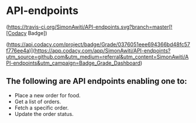 # API-endpoints

(https://travis-ci.org/SimonAwiti/API-endpoints.svg?branch=master[![Codacy Badge])

(https://api.codacy.com/project/badge/Grade/0376051eee694366bd48fc57f776ee4a)](https://app.codacy.com/app/SimonAwiti/API-endpoints?utm_source=github.com&utm_medium=referral&utm_content=SimonAwiti/API-endpoints&utm_campaign=Badge_Grade_Dashboard)


## The following are API endpoints enabling one to: 
* Place a new order for food.
* Get a list of orders.
* Fetch a specific order.
* Update the order status.
